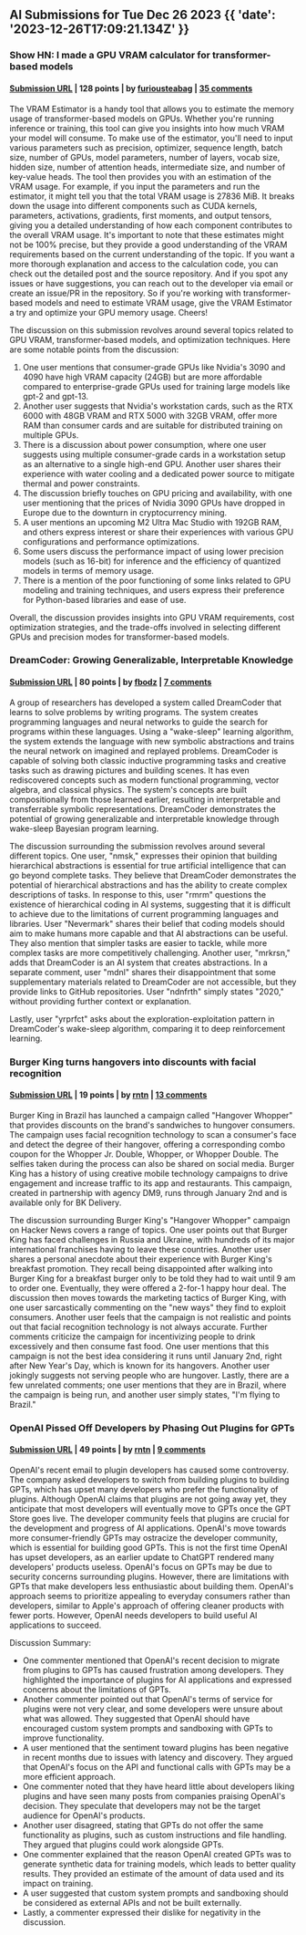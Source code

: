 ## AI Submissions for Tue Dec 26 2023 {{ 'date': '2023-12-26T17:09:21.134Z' }}

### Show HN: I made a GPU VRAM calculator for transformer-based models

#### [Submission URL](https://vram.asmirnov.xyz/) | 128 points | by [furiousteabag](https://news.ycombinator.com/user?id=furiousteabag) | [35 comments](https://news.ycombinator.com/item?id=38774026)

The VRAM Estimator is a handy tool that allows you to estimate the memory usage of transformer-based models on GPUs. Whether you're running inference or training, this tool can give you insights into how much VRAM your model will consume.
To make use of the estimator, you'll need to input various parameters such as precision, optimizer, sequence length, batch size, number of GPUs, model parameters, number of layers, vocab size, hidden size, number of attention heads, intermediate size, and number of key-value heads. The tool then provides you with an estimation of the VRAM usage.
For example, if you input the parameters and run the estimator, it might tell you that the total VRAM usage is 27836 MiB. It breaks down the usage into different components such as CUDA kernels, parameters, activations, gradients, first moments, and output tensors, giving you a detailed understanding of how each component contributes to the overall VRAM usage.
It's important to note that these estimates might not be 100% precise, but they provide a good understanding of the VRAM requirements based on the current understanding of the topic. If you want a more thorough explanation and access to the calculation code, you can check out the detailed post and the source repository. And if you spot any issues or have suggestions, you can reach out to the developer via email or create an issue/PR in the repository.
So if you're working with transformer-based models and need to estimate VRAM usage, give the VRAM Estimator a try and optimize your GPU memory usage. Cheers!

The discussion on this submission revolves around several topics related to GPU VRAM, transformer-based models, and optimization techniques. Here are some notable points from the discussion:
1. One user mentions that consumer-grade GPUs like Nvidia's 3090 and 4090 have high VRAM capacity (24GB) but are more affordable compared to enterprise-grade GPUs used for training large models like gpt-2 and gpt-13.
2. Another user suggests that Nvidia's workstation cards, such as the RTX 6000 with 48GB VRAM and RTX 5000 with 32GB VRAM, offer more RAM than consumer cards and are suitable for distributed training on multiple GPUs.
3. There is a discussion about power consumption, where one user suggests using multiple consumer-grade cards in a workstation setup as an alternative to a single high-end GPU. Another user shares their experience with water cooling and a dedicated power source to mitigate thermal and power constraints.
4. The discussion briefly touches on GPU pricing and availability, with one user mentioning that the prices of Nvidia 3090 GPUs have dropped in Europe due to the downturn in cryptocurrency mining.
5. A user mentions an upcoming M2 Ultra Mac Studio with 192GB RAM, and others express interest or share their experiences with various GPU configurations and performance optimizations.
6. Some users discuss the performance impact of using lower precision models (such as 16-bit) for inference and the efficiency of quantized models in terms of memory usage.
7. There is a mention of the poor functioning of some links related to GPU modeling and training techniques, and users express their preference for Python-based libraries and ease of use.

Overall, the discussion provides insights into GPU VRAM requirements, cost optimization strategies, and the trade-offs involved in selecting different GPUs and precision modes for transformer-based models.

### DreamCoder: Growing Generalizable, Interpretable Knowledge

#### [Submission URL](https://arxiv.org/abs/2006.08381) | 80 points | by [fbodz](https://news.ycombinator.com/user?id=fbodz) | [7 comments](https://news.ycombinator.com/item?id=38767815)

A group of researchers has developed a system called DreamCoder that learns to solve problems by writing programs. The system creates programming languages and neural networks to guide the search for programs within these languages. Using a "wake-sleep" learning algorithm, the system extends the language with new symbolic abstractions and trains the neural network on imagined and replayed problems. DreamCoder is capable of solving both classic inductive programming tasks and creative tasks such as drawing pictures and building scenes. It has even rediscovered concepts such as modern functional programming, vector algebra, and classical physics. The system's concepts are built compositionally from those learned earlier, resulting in interpretable and transferrable symbolic representations. DreamCoder demonstrates the potential of growing generalizable and interpretable knowledge through wake-sleep Bayesian program learning.

The discussion surrounding the submission revolves around several different topics. 
One user, "nmsk," expresses their opinion that building hierarchical abstractions is essential for true artificial intelligence that can go beyond complete tasks. They believe that DreamCoder demonstrates the potential of hierarchical abstractions and has the ability to create complex descriptions of tasks.
In response to this, user "rmrm" questions the existence of hierarchical coding in AI systems, suggesting that it is difficult to achieve due to the limitations of current programming languages and libraries.
User "Nevermark" shares their belief that coding models should aim to make humans more capable and that AI abstractions can be useful. They also mention that simpler tasks are easier to tackle, while more complex tasks are more competitively challenging.
Another user, "mrkrsn," adds that DreamCoder is an AI system that creates abstractions.
In a separate comment, user "mdnl" shares their disappointment that some supplementary materials related to DreamCoder are not accessible, but they provide links to GitHub repositories.
User "ndnfrth" simply states "2020," without providing further context or explanation.

Lastly, user "yrprfct" asks about the exploration-exploitation pattern in DreamCoder's wake-sleep algorithm, comparing it to deep reinforcement learning.

### Burger King turns hangovers into discounts with facial recognition

#### [Submission URL](https://www.marketingdive.com/news/burger-king-hangover-facial-recognition-app-campaign/703187/) | 19 points | by [rntn](https://news.ycombinator.com/user?id=rntn) | [13 comments](https://news.ycombinator.com/item?id=38775400)

Burger King in Brazil has launched a campaign called "Hangover Whopper" that provides discounts on the brand's sandwiches to hungover consumers. The campaign uses facial recognition technology to scan a consumer's face and detect the degree of their hangover, offering a corresponding combo coupon for the Whopper Jr. Double, Whopper, or Whopper Double. The selfies taken during the process can also be shared on social media. Burger King has a history of using creative mobile technology campaigns to drive engagement and increase traffic to its app and restaurants. This campaign, created in partnership with agency DM9, runs through January 2nd and is available only for BK Delivery.

The discussion surrounding Burger King's "Hangover Whopper" campaign on Hacker News covers a range of topics. 
One user points out that Burger King has faced challenges in Russia and Ukraine, with hundreds of its major international franchises having to leave these countries. Another user shares a personal anecdote about their experience with Burger King's breakfast promotion. They recall being disappointed after walking into Burger King for a breakfast burger only to be told they had to wait until 9 am to order one. Eventually, they were offered a 2-for-1 happy hour deal.
The discussion then moves towards the marketing tactics of Burger King, with one user sarcastically commenting on the "new ways" they find to exploit consumers. Another user feels that the campaign is not realistic and points out that facial recognition technology is not always accurate.
Further comments criticize the campaign for incentivizing people to drink excessively and then consume fast food. One user mentions that this campaign is not the best idea considering it runs until January 2nd, right after New Year's Day, which is known for its hangovers. Another user jokingly suggests not serving people who are hungover.
Lastly, there are a few unrelated comments; one user mentions that they are in Brazil, where the campaign is being run, and another user simply states, "I'm flying to Brazil."

### OpenAI Pissed Off Developers by Phasing Out Plugins for GPTs

#### [Submission URL](https://gizmodo.com/openai-pissed-off-developers-by-phasing-out-plugins-for-1851124124) | 49 points | by [rntn](https://news.ycombinator.com/user?id=rntn) | [9 comments](https://news.ycombinator.com/item?id=38773147)

OpenAI's recent email to plugin developers has caused some controversy. The company asked developers to switch from building plugins to building GPTs, which has upset many developers who prefer the functionality of plugins. Although OpenAI claims that plugins are not going away yet, they anticipate that most developers will eventually move to GPTs once the GPT Store goes live. The developer community feels that plugins are crucial for the development and progress of AI applications. OpenAI's move towards more consumer-friendly GPTs may ostracize the developer community, which is essential for building good GPTs. This is not the first time OpenAI has upset developers, as an earlier update to ChatGPT rendered many developers' products useless. OpenAI's focus on GPTs may be due to security concerns surrounding plugins. However, there are limitations with GPTs that make developers less enthusiastic about building them. OpenAI's approach seems to prioritize appealing to everyday consumers rather than developers, similar to Apple's approach of offering cleaner products with fewer ports. However, OpenAI needs developers to build useful AI applications to succeed.

Discussion Summary:
- One commenter mentioned that OpenAI's recent decision to migrate from plugins to GPTs has caused frustration among developers. They highlighted the importance of plugins for AI applications and expressed concerns about the limitations of GPTs.
- Another commenter pointed out that OpenAI's terms of service for plugins were not very clear, and some developers were unsure about what was allowed. They suggested that OpenAI should have encouraged custom system prompts and sandboxing with GPTs to improve functionality.
- A user mentioned that the sentiment toward plugins has been negative in recent months due to issues with latency and discovery. They argued that OpenAI's focus on the API and functional calls with GPTs may be a more efficient approach.
- One commenter noted that they have heard little about developers liking plugins and have seen many posts from companies praising OpenAI's decision. They speculate that developers may not be the target audience for OpenAI's products.
- Another user disagreed, stating that GPTs do not offer the same functionality as plugins, such as custom instructions and file handling. They argued that plugins could work alongside GPTs.
- One commenter explained that the reason OpenAI created GPTs was to generate synthetic data for training models, which leads to better quality results. They provided an estimate of the amount of data used and its impact on training.
- A user suggested that custom system prompts and sandboxing should be considered as external APIs and not be built externally.
- Lastly, a commenter expressed their dislike for negativity in the discussion.

